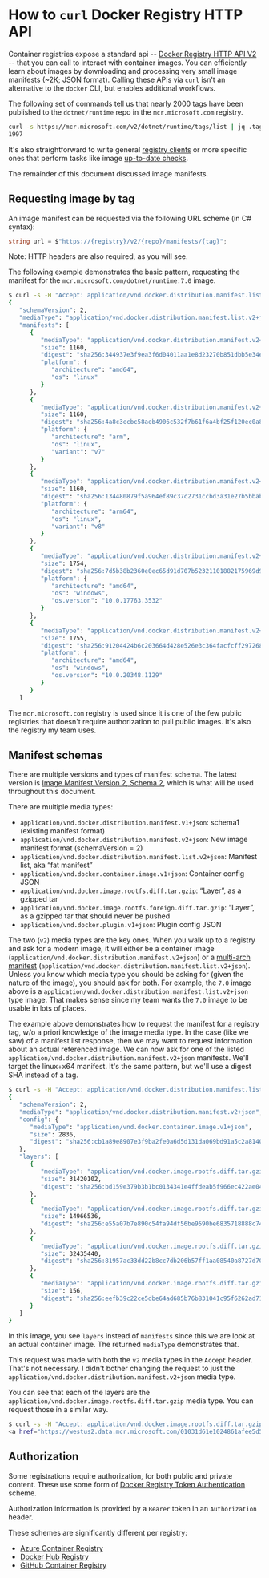 # How to `curl` Docker Registry HTTP API

Container registries expose a standard api -- [Docker Registry HTTP API V2](https://docs.docker.com/registry/spec/api/) -- that you can call to interact with container images. You can efficiently learn about images by downloading and processing very small image manifests (~2K; JSON format). Calling these APIs via `curl` isn't an alternative to the `docker` CLI, but enables additional workflows.

The following set of commands tell us that nearly 2000 tags have been published to the `dotnet/runtime` repo in the `mcr.microsoft.com` registry.

```bash
curl -s https://mcr.microsoft.com/v2/dotnet/runtime/tags/list | jq .tags | wc -l
1997
```

It's also straightforward to write general [registry clients](https://github.com/mthalman/dredge) or more specific ones that perform tasks like image [up-to-date checks](https://github.com/richlander/lucy).

The remainder of this document discussed image manifests.

## Requesting image by tag

An image manifest can be requested via the following URL scheme (in C# syntax):

```csharp
string url = $"https://{registry}/v2/{repo}/manifests/{tag}";
```

Note: HTTP headers are also required, as you will see.

The following example demonstrates the basic pattern, requesting the manifest for the `mcr.microsoft.com/dotnet/runtime:7.0` image.

```bash
$ curl -s -H "Accept: application/vnd.docker.distribution.manifest.list.v2+json, application/vnd.docker.distribution.manifest.v2+json" https://mcr.microsoft.com/v2/dotnet/runtime/manifests/7.0
{
   "schemaVersion": 2,
   "mediaType": "application/vnd.docker.distribution.manifest.list.v2+json",
   "manifests": [
      {
         "mediaType": "application/vnd.docker.distribution.manifest.v2+json",
         "size": 1160,
         "digest": "sha256:344937e3f9ea3f6d04011aa1e8d23270b851dbb5e34eb3a98abb6d90d057d9c5",
         "platform": {
            "architecture": "amd64",
            "os": "linux"
         }
      },
      {
         "mediaType": "application/vnd.docker.distribution.manifest.v2+json",
         "size": 1160,
         "digest": "sha256:4a8c3ecbc58aeb4906c532f7b61f6a4bf25f120ec0a83c352b6c6a1b5f55d46b",
         "platform": {
            "architecture": "arm",
            "os": "linux",
            "variant": "v7"
         }
      },
      {
         "mediaType": "application/vnd.docker.distribution.manifest.v2+json",
         "size": 1160,
         "digest": "sha256:134480879f5a964ef89c37c2731ccbd3a31e27b5bbabf4c9821292e01530ebe0",
         "platform": {
            "architecture": "arm64",
            "os": "linux",
            "variant": "v8"
         }
      },
      {
         "mediaType": "application/vnd.docker.distribution.manifest.v2+json",
         "size": 1754,
         "digest": "sha256:7d5b38b2360e0ec65d91d707b52321101882175969d9446b281acb53a3ffcf51",
         "platform": {
            "architecture": "amd64",
            "os": "windows",
            "os.version": "10.0.17763.3532"
         }
      },
      {
         "mediaType": "application/vnd.docker.distribution.manifest.v2+json",
         "size": 1755,
         "digest": "sha256:91204424b6c203664d428e526e3c364facfcff29726816fa45a35814b772d564",
         "platform": {
            "architecture": "amd64",
            "os": "windows",
            "os.version": "10.0.20348.1129"
         }
      }
   ]
```

The `mcr.microsoft.com` registry is used since it is one of the few public registries that doesn't require authorization to pull public images. It's also the registry my team uses.

## Manifest schemas

There are multiple versions and types of manifest schema. The latest version is [Image Manifest Version 2, Schema 2](https://docs.docker.com/registry/spec/manifest-v2-2/), which is what will be used throughout this document.

There are multiple media types:

- `application/vnd.docker.distribution.manifest.v1+json`: schema1 (existing manifest format)
- `application/vnd.docker.distribution.manifest.v2+json`: New image manifest format (schemaVersion = 2)
- `application/vnd.docker.distribution.manifest.list.v2+json`: Manifest list, aka “fat manifest”
- `application/vnd.docker.container.image.v1+json`: Container config JSON
- `application/vnd.docker.image.rootfs.diff.tar.gzip`: “Layer”, as a gzipped tar
- `application/vnd.docker.image.rootfs.foreign.diff.tar.gzip`: “Layer”, as a gzipped tar that should never be pushed
- `application/vnd.docker.plugin.v1+json`: Plugin config JSON

The two (`v2`) media types are the key ones. When you walk up to a registry and ask for a modern image, it will either be a container image (`application/vnd.docker.distribution.manifest.v2+json`) or a [multi-arch manifest](https://www.docker.com/blog/tag/multi-architecture/) (`application/vnd.docker.distribution.manifest.list.v2+json`). Unless you know which media type you should be asking for (given the nature of the image), you should ask for both. For example, the `7.0` image above is a `application/vnd.docker.distribution.manifest.list.v2+json` type image. That makes sense since my team wants the `7.0` image to be usable in lots of places.

The example above demonstrates how to request the manifest for a registry tag, w/o a priori knowledge of the image media type. In the case (like we saw) of a manifest list response, then we may want to request information about an actual referenced image. We can now ask for one of the listed `application/vnd.docker.distribution.manifest.v2+json` manifests. We'll target the linux+x64 manifest. It's the same pattern, but we'll use a digest SHA instead of a tag.

```bash
$ curl -s -H "Accept: application/vnd.docker.distribution.manifest.list.v2+json, application/vnd.docker.distribution.manifest.v2+json" https://mcr.microsoft.com/v2/dotnet/runtime/manifests/sha256:344937e3f9ea3f6d04011aa1e8d23270b851dbb5e34eb3a98abb6d90d057d9c5
{
   "schemaVersion": 2,
   "mediaType": "application/vnd.docker.distribution.manifest.v2+json",
   "config": {
      "mediaType": "application/vnd.docker.container.image.v1+json",
      "size": 2836,
      "digest": "sha256:cb1a89e8907e3f9ba2fe0a6d5d131da069bd91a5c2a814004f5a2542b277d827"
   },
   "layers": [
      {
         "mediaType": "application/vnd.docker.image.rootfs.diff.tar.gzip",
         "size": 31420102,
         "digest": "sha256:bd159e379b3b1bc0134341e4ffdeab5f966ec422ae04818bb69ecef08a823b05"
      },
      {
         "mediaType": "application/vnd.docker.image.rootfs.diff.tar.gzip",
         "size": 14966536,
         "digest": "sha256:e55a07b7e890c54fa94df56be9590be6835718888c746f061dfc526ed2d529ec"
      },
      {
         "mediaType": "application/vnd.docker.image.rootfs.diff.tar.gzip",
         "size": 32435440,
         "digest": "sha256:81957ac33dd22b8cc7db206b57ff1aa08540a8727d70f775509d9a18ff94f6a4"
      },
      {
         "mediaType": "application/vnd.docker.image.rootfs.diff.tar.gzip",
         "size": 156,
         "digest": "sha256:eefb39c22ce5dbe64ad685b76b831041c95f6262ad7198f0944aebafa66175ea"
      }
   ]
}
```

In this image, you see `layers` instead of `manifests` since this we are look at an actual container image. The returned `mediaType` demonstrates that.

This request was made with both the `v2` media types in the `Accept` header. That's not necessary. I didn't bother changing the request to just the `application/vnd.docker.distribution.manifest.v2+json` media type.

You can see that each of the layers are the `application/vnd.docker.image.rootfs.diff.tar.gzip` media type. You can request those in a similar way.

```bash
$ curl -s -H "Accept: application/vnd.docker.image.rootfs.diff.tar.gzip" https://mcr.microsoft.com/v2/dotnet/runtime/blobs/sha256:bd159e379b3b1bc0134341e4ffdeab5f966ec422ae04818bb69ecef08a823b05
<a href="https://westus2.data.mcr.microsoft.com/01031d61e1024861afee5d512651eb9f-h36fskt2ei//docker/registry/v2/blobs/sha256/bd/bd159e379b3b1bc0134341e4ffdeab5f966ec422ae04818bb69ecef08a823b05/data?se=2022-10-16T00%3A09%3A32Z&amp;sig=cTvWiXZD4FZswNFTPXk9U0DrYVrkCwOgc1Do4U79OBI%3D&amp;sp=r&amp;spr=https&amp;sr=b&amp;sv=2016-05-31&amp;regid=01031d61e1024861afee5d512651eb9f">Temporary Redirect</a>.
```

## Authorization

Some registrations require authorization, for both public and private content. These use some form of [Docker Registry Token Authentication](https://docs.docker.com/registry/spec/auth/) scheme.

Authorization information is provided by a `Bearer` token in an `Authorization` header.

These schemes are significantly different per registry:

- [Azure Container Registry](acr.md)
- [Docker Hub Registry](docker-hub.md)
- [GitHub Container Registry](ghcr.md)
